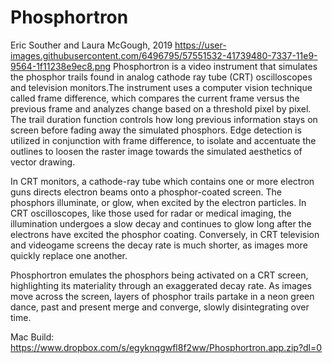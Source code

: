 # Phosphortron
Eric Souther and Laura McGough, 2019
https://user-images.githubusercontent.com/6496795/57551532-41739480-7337-11e9-9564-1f11238e9ec8.png
Phosphortron is a video instrument that simulates the phosphor trails found in analog cathode ray tube (CRT) oscilloscopes and television monitors.The instrument uses a computer vision technique called frame difference, which compares the current frame versus the previous frame and analyzes change based on a threshold pixel by pixel. The trail duration function controls how long previous information stays on screen before fading away the simulated phosphors. Edge detection is utilized in conjunction with frame difference, to isolate and accentuate the outlines to loosen the raster image towards the simulated aesthetics of vector drawing.

In CRT monitors, a cathode-ray tube which contains one or more electron guns directs electron beams onto a phosphor-coated screen. The phosphors illuminate, or glow, when excited by the electron particles. In CRT oscilloscopes, like those used for radar or medical imaging, the illumination undergoes a slow decay and continues to glow long after the electrons have excited the phosphor coating. Conversely, in CRT television and videogame screens the decay rate is much shorter, as images more quickly replace one another. 

Phosphortron emulates the phosphors being activated on a CRT screen, highlighting its materiality through an exaggerated decay rate. As images move across the screen, layers of phosphor trails partake in a neon green dance, past and present merge and converge, slowly disintegrating over time.

Mac Build: https://www.dropbox.com/s/egyknqgwfl8f2ww/Phosphortron.app.zip?dl=0
